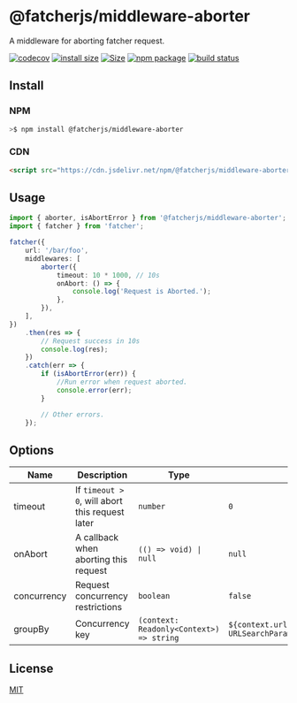# @fatcherjs/middleware-aborter

A middleware for aborting fatcher request.

[![codecov](https://codecov.io/gh/fatcherjs/middleware-aborter/branch/master/graph/badge.svg?token=TFKUGW6YNI)](https://codecov.io/gh/fatcherjs/middleware-aborter)
[![install size](https://packagephobia.com/badge?p=@fatcherjs/middleware-aborter)](https://packagephobia.com/result?p=@fatcherjs/middleware-aborter)
<a href="https://unpkg.com/@fatcherjs/middleware-aborter"><img alt="Size" src="https://img.badgesize.io/https://unpkg.com/@fatcherjs/middleware-aborter"></a>
<a href="https://npmjs.com/package/@fatcherjs/middleware-aborter"><img src="https://img.shields.io/npm/v/@fatcherjs/middleware-aborter.svg" alt="npm package"></a>
<a href="https://github.com/fatcherjs/middleware-aborter/actions/workflows/ci.yml"><img src="https://github.com/fatcherjs/middleware-aborter/actions/workflows/ci.yml/badge.svg?branch=master" alt="build status"></a>

## Install

### NPM

```bash
>$ npm install @fatcherjs/middleware-aborter
```

### CDN

```html
<script src="https://cdn.jsdelivr.net/npm/@fatcherjs/middleware-aborter/dist/aborter.min.js"></script>
```

## Usage

```ts
import { aborter, isAbortError } from '@fatcherjs/middleware-aborter';
import { fatcher } from 'fatcher';

fatcher({
    url: '/bar/foo',
    middlewares: [
        aborter({
            timeout: 10 * 1000, // 10s
            onAbort: () => {
                console.log('Request is Aborted.');
            },
        }),
    ],
})
    .then(res => {
        // Request success in 10s
        console.log(res);
    })
    .catch(err => {
        if (isAbortError(err)) {
            //Run error when request aborted.
            console.error(err);
        }

        // Other errors.
    });
```

## Options

| Name        | Description                                     | Type                                     | DefaultValue                                                                         |
| ----------- | ----------------------------------------------- | ---------------------------------------- | ------------------------------------------------------------------------------------ |
| timeout     | If `timeout > 0`, will abort this request later | `number`                                 | `0`                                                                                  |
| onAbort     | A callback when aborting this request           | `(() => void) \| null`                   | `null`                                                                               |
| concurrency | Request concurrency restrictions                | `boolean`                                | `false`                                                                              |
| groupBy     | Concurrency key                                 | `(context: Readonly<Context>) => string` | `${context.url}_${context.method}_${new URLSearchParams(context.params).toString()}` |

## License

[MIT](https://github.com/fatcherjs/fatcher/blob/master/LICENSE)
